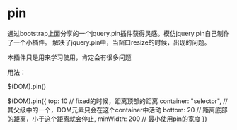 # pin
通过bootstrap上面分享的一个jquery.pin插件获得灵感。模仿jquery.pin自己制作了一个小插件。
解决了jquery.pin中，当窗口resize的时候，出现的问题。

本插件只是用来学习使用，肯定会有很多问题

用法：

$(DOM).pin()

$(DOM).pin({
  top: 10 // fixed的时候，距离顶部的距离
  container: "selector", // 其父级中的一个，DOM元素只会在这个container中活动
  bottom: 20 // 距离底部的距离，小于这个距离就会停止,
  minWidth: 200 // 最小使用pin的宽度
})
   
